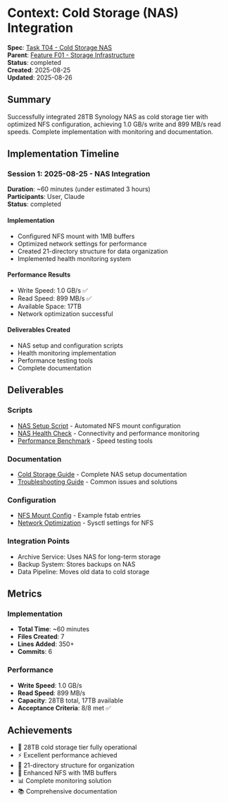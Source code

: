 # Context: Cold Storage (NAS) Integration

**Spec**: [Task T04 - Cold Storage NAS](T04.md)  
**Parent**: [Feature F01 - Storage Infrastructure](spec.md)  
**Status**: completed  
**Created**: 2025-08-25  
**Updated**: 2025-08-26

## Summary

Successfully integrated 28TB Synology NAS as cold storage tier with optimized NFS configuration, achieving 1.0 GB/s write and 899 MB/s read speeds. Complete implementation with monitoring and documentation.

## Implementation Timeline

### Session 1: 2025-08-25 - NAS Integration

**Duration**: ~60 minutes (under estimated 3 hours)  
**Participants**: User, Claude  
**Status**: completed

#### Implementation

- Configured NFS mount with 1MB buffers
- Optimized network settings for performance
- Created 21-directory structure for data organization
- Implemented health monitoring system

#### Performance Results

- Write Speed: 1.0 GB/s ✅
- Read Speed: 899 MB/s ✅
- Available Space: 17TB
- Network optimization successful

#### Deliverables Created

- NAS setup and configuration scripts
- Health monitoring implementation
- Performance testing tools
- Complete documentation

## Deliverables

### Scripts

- [NAS Setup Script](deliverables/scripts/nas-setup.sh) - Automated NFS mount configuration
- [NAS Health Check](deliverables/scripts/nas-health-check.sh) - Connectivity and performance monitoring
- [Performance Benchmark](deliverables/scripts/nas-benchmark.sh) - Speed testing tools

### Documentation

- [Cold Storage Guide](deliverables/docs/COLD_STORAGE_GUIDE.md) - Complete NAS setup documentation
- [Troubleshooting Guide](deliverables/docs/NAS_TROUBLESHOOTING.md) - Common issues and solutions

### Configuration

- [NFS Mount Config](deliverables/config/fstab.nas) - Example fstab entries
- [Network Optimization](deliverables/config/sysctl.nas.conf) - Sysctl settings for NFS

### Integration Points

- Archive Service: Uses NAS for long-term storage
- Backup System: Stores backups on NAS
- Data Pipeline: Moves old data to cold storage

## Metrics

### Implementation

- **Total Time**: ~60 minutes
- **Files Created**: 7
- **Lines Added**: 350+
- **Commits**: 6

### Performance

- **Write Speed**: 1.0 GB/s
- **Read Speed**: 899 MB/s
- **Capacity**: 28TB total, 17TB available
- **Acceptance Criteria**: 8/8 met ✅

## Achievements

- 🧊 28TB cold storage tier fully operational
- ⚡ Excellent performance achieved
- 📁 21-directory structure for organization
- 🔧 Enhanced NFS with 1MB buffers
- 📊 Complete monitoring solution
- 📚 Comprehensive documentation
